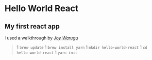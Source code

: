 # Hello World React

## My first react app

I used a walkthrough by [_Joy Warugu_](https://scotch.io/tutorials/setup-a-react-environment-using-webpack-and-babel)

>1 `brew update`
>1 `brew install yarn`
>1 `mkdir hello-world-react`
>1 `cd hello-world-react`
>1 `yarn init`
